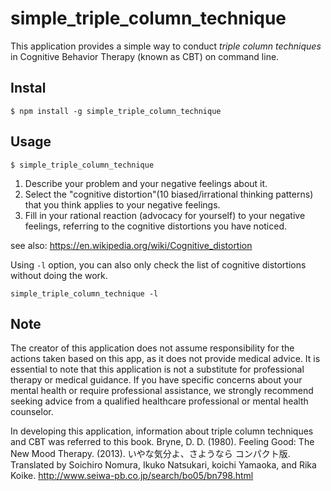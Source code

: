 # simple_triple_column_technique
This application provides a simple way to conduct *triple column techniques* in Cognitive Behavior Therapy (known as CBT) on command line.

## Instal
```
$ npm install -g simple_triple_column_technique
```

## Usage
```
$ simple_triple_column_technique
```
1. Describe your problem and your negative feelings about it.
2. Select the "cognitive distortion"(10 biased/irrational thinking patterns) that you think applies to your negative feelings.
3. Fill in your rational reaction (advocacy for yourself) to your negative feelings, referring to the cognitive distortions you have noticed.

see also: https://en.wikipedia.org/wiki/Cognitive_distortion

Using `-l` option, you can also only check the list of cognitive distortions without doing the work.
```
simple_triple_column_technique -l
```

## Note
The creator of this application does not assume responsibility for the actions taken based on this app, as it does not provide medical advice. It is essential to note that this application is not a substitute for professional therapy or medical guidance.
If you have specific concerns about your mental health or require professional assistance, we strongly recommend seeking advice from a qualified healthcare professional or mental health counselor.

In developing this application, information about triple column techniques and CBT was referred to this book.
Bryne, D. D. (1980). Feeling Good: The New Mood Therapy. (2013). いやな気分よ、さようなら コンパクト版. Translated by Soichiro Nomura, Ikuko Natsukari, koichi Yamaoka, and Rika Koike.
http://www.seiwa-pb.co.jp/search/bo05/bn798.html
